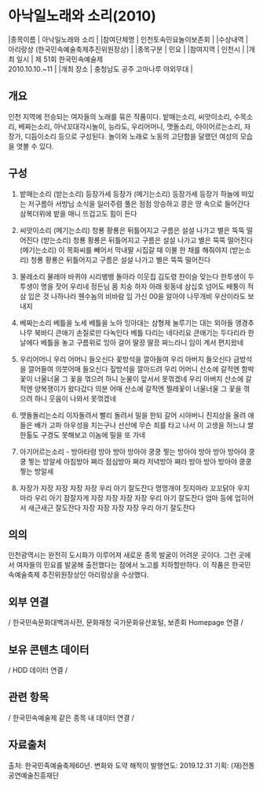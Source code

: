 # 아낙일노래와 소리(2010)

|종목이름 | 아낙일노래와 소리 |
|참여단체명 | 인천토속민요놀이보존회 |
|수상내역 | 아리랑상 (한국민속예술축제추진위원장상) |
|종목구분 | 민요 |
|참여지역 | 인천시 |
|개최 일시 | 제 51회 한국민속예술제<br/>2010.10.10.~11 |
|개최 장소 | 충청남도 공주 고마나루 야외무대 |


## 개요  
  인천 지역에 전승되는 여자들의 노래를 묶은 작품이다. 밭매는소리, 씨앗이소리, 수목소리, 베짜는소리, 아낙꼬대각시놀이, 능라도, 우리어머니, 맷돌소리, 아이어르는소리, 자장가, 디듬이소리 등으로 구성된다. 놀이와 노래로 노동의 고단함을 달랬던 여성의 모습을 엿볼 수 있다.

## 구성  
1. 밭매는소리
(받는소리) 등장가세 등장가 
(메기는소리) 등장가세 등장가 
하늘에 떠있는 저구름아 서방님 소식을 일러주렴
풀은 점점 앙승하고 콩은 땅 속으로 들어간다
삼복더위에 밭을 매니 뜨겁고도 힘이 든다

2. 씨앗이소리
(메기는소리) 청룡 황룡은 뒤틀어지고 구름은 설설 나가고 별은 뚝뚝 떨어진다
(받는소리) 청룡 황룡은 뒤틀어지고 구름은 설설 나가고 별은 뚝뚝 떨어진다
(메기는소리) 이 목화씨를 빼어서 막내딸 시집갈 때 이불 한 채를 해줘야지
(받는소리) 청룡 황룡은 뒤틀어지고 구름은 설설 나가고 별은 뚝뚝 떨어진다

3. 물레소리
물레야 바퀴야 시리뱅뱅 돌아라
이웃집 김도령 찬이슬 맞는다
한투생이 두투생이 명을 잣어
우리네 정든님 몸 치숭 하자
아래 윗동네 삼십호 넘어도 배퉁이 적삼 입은 것 나하나라
웬수놈의 비바람 임 가신 00을 알아야 나무개비 우산이라도 보내지

4. 베짜는소리
베틀을 노세 베틀을 노아
잉아대는 삼형제 눌루기는 대는 외아들
앵경추나무 북바디 큰애기 손질로만 다녹인다
베틀 다리는 네다리요 큰애기는 두다리라
한 날에다 베틀을 놓고 구름위로 잉아 걸어
딸끙 딸끙 짜느라니 임이 계서 편지왔네

5. 우리어머니
우리 어머니 들오신다 꽃방석을 깔아들여
우리 아버지 들오신다 금방석을 깔어들여
의붓어매 들오신다 짚방석을 깔아드려
우리 어머니 산소에 갈적엔 함박꽃이 너울너울
그 꽃을 꺾으려 하니 눈물이 앞서서 못꺾겠네
우리 아버지 산소에 갈적엔 양복쟁이가 왔다갔다
의분 어매 산소에 갈적엔 찔레꽃이 너울너울
그 꽃을 꺾으려 하니 웃음이 나와서 못꺾겠네

6. 맷돌돌리는소리
이자돌려서 빨리 돌려서 밀을 한되 갈어
시아버니 진지상을 올려 
애들은 배가 고파 아우성을 치는구나
선산에 무슨 죄를 타고 나서 이 고생을 허느냐
쌀 한톨도 구경도 못해보고 이놈에 밀을 또 가네

7. 아기어르는소리 - 방아타령
방아 방아 방아야 쿵쿵 찧는 방아야
방아 방아 방아야 쿵쿵 찧는 방알세
아침방아 쪄라 점심방아 쪄라 저녁방아 쪄라
방아 방아 방아야 쿵쿵 찧는 방알세

8. 자장가
자장 자장 자장 자장 우리 아기 잘도잔다
멍멍개야 짓지마라 꼬꼬닭아 우지마라
우리 아기 잠잘자게 
자장 자장 자장 자장 우리 아기 잘도잔다
엄마 등에 업히어서 새근새근 잘도잔다
자장 자장 자장 자장 우리 아기 잘도잔다

## 의의  
  인천광역시는 완전히 도시화가 이루어져 새로운 종목 발굴이 어려운 곳이다. 그런 곳에서 여자들의 민요를 발굴해 출전했다는 점에서 노고를 치하할만하다. 이 작품은 한국민속예술축제 추진위원장상인 아리랑상을 수상했다. 

## 외부 연결  
/ 한국민속문화대백과사전, 문화재청 국가문화유산포털, 보존회 Homepage 연결 /

## 보유 콘텐츠 데이터  
/ HDD 데이터 연결 /

## 관련 항목  
/ 한국민속예술제 같은 종목 내 데이터 연결 / 

## 자료출처  
출처: 한국민족예술축제60년. 변화와 도약 해적이
발행연도: 2019.12.31
기획: (재)전통공연예술진흥재단
